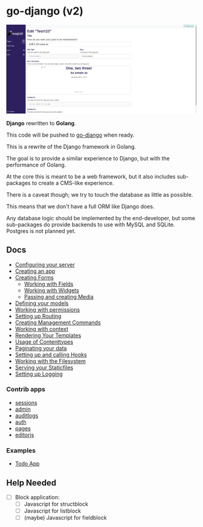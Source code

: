 # go-django (v2)

![1719351174099](.github/image/README/1719351174099.png)

**Django** rewritten to **Golang**.

This code will be pushed to [go-django](https://github.com/Nigel2392/go-django) when ready.

This is a rewrite of the Django framework in Golang.

The goal is to provide a similar experience to Django, but with the performance of Golang.

At the core this is meant to be a web framework, but it also includes sub-packages to create a CMS-like experience.

There is a caveat though; we try to touch the database as little as possible.

This means that we don't have a full ORM like Django does.

Any database logic should be implemented by the end-developer, but some sub-packages do provide backends to use with MySQL and SQLite. Postgres is not planned yet.

## Docs

- [Configuring your server](./docs/configuring.md)
- [Creating an app](./docs/apps.md)
- [Creating Forms](./docs/forms/forms.md)
  - [Working with Fields](./docs/forms/fields.md)
  - [Working with Widgets](./docs/forms/widgets.md)
  - [Passing and creating Media](./docs/forms/media.md)
- [Defining your models](./docs/attrs.md)
- [Working with permissions](./docs/permissions.md)
- [Setting up Routing](./docs/routing.md)
- [Creating Management Commands](./docs/commands.md)
- [Working with context](./docs/context.md)
- [Rendering Your Templates](./docs/rendering.md)
- [Usage of Contenttypes](./docs/contenttypes.md)
- [Paginating your data](./docs/pagination.md)
- [Setting up and calling Hooks](./docs/hooks.md)
- [Working with the Filesystem](./docs/filesystem.md)
- [Serving your Staticfiles](./docs/staticfiles.md)
- [Setting up Logging](./docs/logging.md)

### Contrib apps

- [sessions](./docs/apps/sessions.md)
- [admin](./docs/apps/admin)
- [auditlogs](./docs/apps/auditlogs.md)
- [auth](./docs/apps/auth)
- [pages](./docs/apps/pages)
- [editorjs](./docs/apps/editor.md)

### Examples

- [Todo App](./docs/examples/todos.md)

## Help Needed

- [ ] Block application:
  - [ ] Javascript for structblock
  - [ ] Javascript for listblock
  - [ ] (maybe) Javascript for fieldblock
